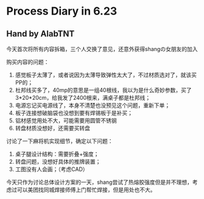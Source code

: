 # Process Diary in 6.23

## Hand by AlabTNT

今天首次将所有内容拆箱，三个人交换了意见，还意外获得shangの女朋友的加入

购买内容的问题：

1. 感觉板子太薄了，或者说因为太薄导致弹性太大了，不过材质选对了，就该买PP的；
2. 杜邦线买多了，40mp的意思是一组40根线，我以为是什么奇妙参数，买了3\*20\*20cm，给我发了2400根来，满桌子都是杜邦线；
3. 电源忘记买电源线了，本身不清楚也没预见这个问题，重新下单；
4. 板子连接想破脑袋也没想到要有焊锡板于是补买；
5. 铝材感觉用处不大，可能需要用圆管不锈钢
6. 转盘材质没想好，还需要买转盘

讨论了一下麻将机实现细节，确定以下问题：

1. 桌子腿设计结构：需要折叠+强度；
2. 转盘问题，没想好具体的推牌装置；
3. 工图没有人会画；（考虑CAD）

今天只作为讨论总体设计方案的一天，shang尝试了热熔胶强度但是并不理想，考虑过可以美团找同城焊接师傅上门帮忙焊接，但是用处也不大。


